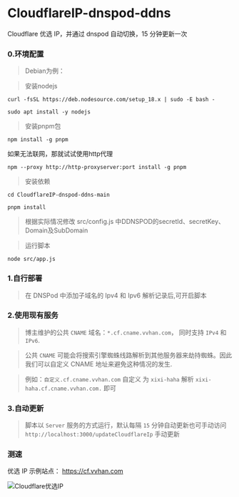# CloudflareIP-dnspod-ddns

Cloudflare 优选 IP，并通过 dnspod 自动切换，15 分钟更新一次

### 0.环境配置

> Debian为例：

> 安装nodejs

`curl -fsSL https://deb.nodesource.com/setup_18.x | sudo -E bash -`

`sudo apt install -y nodejs`

> 安装pnpm包

`npm install -g pnpm`

如果无法联网，那就试试使用http代理 

`npm --proxy http://http-proxyserver:port install -g pnpm`



> 安装依赖

`cd CloudflareIP-dnspod-ddns-main`

`pnpm install`

> 根据实际情况修改 src/config.js 中DDNSPOD的secretId、secretKey、Domain及SubDomain

> 运行脚本

`node src/app.js`


### 1.自行部署

> 在 DNSPod 中添加子域名的 Ipv4 和 Ipv6 解析记录后,可开启脚本

### 2.使用现有服务

> 博主维护的公共 `CNAME` 域名：`*.cf.cname.vvhan.com`， 同时支持 `IPv4` 和 `IPv6`.

> 公共 `CNAME` 可能会将搜索引擎蜘蛛线路解析到其他服务器来劫持蜘蛛。因此我们可以自定义 CNAME 地址来避免这种情况的发生.

> 例如：`自定义.cf.cname.vvhan.com` 自定义 为 `xixi-haha` 解析 `xixi-haha.cf.cname.vvhan.com.` 即可

### 3.自动更新

> 脚本以 `Server` 服务的方式运行，默认每隔 `15` 分钟自动更新也可手动访问 `http://localhost:3000/updateCloudflareIp` 手动更新

### 测速

优选 IP 示例站点： https://cf.vvhan.com

![Cloudflare优选IP](./测速.webp)
